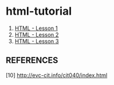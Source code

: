 # html-tutorial

1. [HTML - Lesson 1](./lessons/lesson1.md)
2. [HTML - Lesson 2](./lessons/lesson2.md)
3. [HTML - Lesson 3](./lessons/lesson3.md)


## REFERENCES

[10] http://evc-cit.info/cit040/index.html
